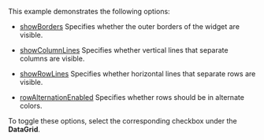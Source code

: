 This example demonstrates the following options:

* [showBorders](/Documentation/ApiReference/UI_Widgets/dxDataGrid/Configuration/#showBorders)
Specifies whether the outer borders of the widget are visible.

* [showColumnLines](/Documentation/ApiReference/UI_Widgets/dxDataGrid/Configuration/#showColumnLines)
Specifies whether vertical lines that separate columns are visible.

* [showRowLines](/Documentation/ApiReference/UI_Widgets/dxDataGrid/Configuration/#showRowLines)
Specifies whether horizontal lines that separate rows are visible.

* [rowAlternationEnabled](/Documentation/ApiReference/UI_Widgets/dxDataGrid/Configuration/#rowAlternationEnabled)
Specifies whether rows should be in alternate colors.

To toggle these options, select the corresponding checkbox under the **DataGrid**.
